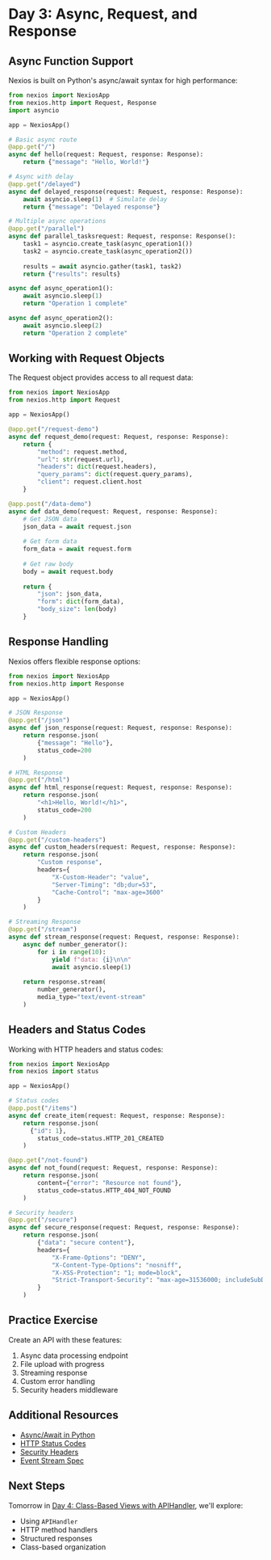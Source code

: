 # Day 3: Async, Request, and Response

## Async Function Support

Nexios is built on Python's async/await syntax for high performance:

```python
from nexios import NexiosApp
from nexios.http import Request, Response
import asyncio

app = NexiosApp()

# Basic async route
@app.get("/")
async def hello(request: Request, response: Response):
    return {"message": "Hello, World!"}

# Async with delay
@app.get("/delayed")
async def delayed_response(request: Request, response: Response):
    await asyncio.sleep(1)  # Simulate delay
    return {"message": "Delayed response"}

# Multiple async operations
@app.get("/parallel")
async def parallel_tasksrequest: Request, response: Response():
    task1 = asyncio.create_task(async_operation1())
    task2 = asyncio.create_task(async_operation2())
    
    results = await asyncio.gather(task1, task2)
    return {"results": results}

async def async_operation1():
    await asyncio.sleep(1)
    return "Operation 1 complete"

async def async_operation2():
    await asyncio.sleep(2)
    return "Operation 2 complete"
```

## Working with Request Objects

The Request object provides access to all request data:

```python
from nexios import NexiosApp
from nexios.http import Request

app = NexiosApp()

@app.get("/request-demo")
async def request_demo(request: Request, response: Response):
    return {
        "method": request.method,
        "url": str(request.url),
        "headers": dict(request.headers),
        "query_params": dict(request.query_params),
        "client": request.client.host
    }

@app.post("/data-demo")
async def data_demo(request: Request, response: Response):
    # Get JSON data
    json_data = await request.json
    
    # Get form data
    form_data = await request.form
    
    # Get raw body
    body = await request.body
    
    return {
        "json": json_data,
        "form": dict(form_data),
        "body_size": len(body)
    }
```

## Response Handling

Nexios offers flexible response options:

```python
from nexios import NexiosApp
from nexios.http import Response

app = NexiosApp()

# JSON Response
@app.get("/json")
async def json_response(request: Request, response: Response):
    return response.json(
        {"message": "Hello"},
        status_code=200
    )

# HTML Response
@app.get("/html")
async def html_response(request: Request, response: Response):
    return response.json(
        "<h1>Hello, World!</h1>",
        status_code=200
    )

# Custom Headers
@app.get("/custom-headers")
async def custom_headers(request: Request, response: Response):
    return response.json(
        "Custom response",
        headers={
            "X-Custom-Header": "value",
            "Server-Timing": "db;dur=53",
            "Cache-Control": "max-age=3600"
        }
    )

# Streaming Response
@app.get("/stream")
async def stream_response(request: Request, response: Response):
    async def number_generator():
        for i in range(10):
            yield f"data: {i}\n\n"
            await asyncio.sleep(1)
    
    return response.stream(
        number_generator(),
        media_type="text/event-stream"
    )
```

## Headers and Status Codes

Working with HTTP headers and status codes:

```python
from nexios import NexiosApp
from nexios import status

app = NexiosApp()

# Status codes
@app.post("/items")
async def create_item(request: Request, response: Response):
    return response.json(
      {"id": 1},
        status_code=status.HTTP_201_CREATED
    )

@app.get("/not-found")
async def not_found(request: Request, response: Response):
    return response.json(
        content={"error": "Resource not found"},
        status_code=status.HTTP_404_NOT_FOUND
    )

# Security headers
@app.get("/secure")
async def secure_response(request: Request, response: Response):
    return response.json(
        {"data": "secure content"},
        headers={
            "X-Frame-Options": "DENY",
            "X-Content-Type-Options": "nosniff",
            "X-XSS-Protection": "1; mode=block",
            "Strict-Transport-Security": "max-age=31536000; includeSubDomains"
        }
    )
```

## Practice Exercise

Create an API with these features:

1. Async data processing endpoint
2. File upload with progress
3. Streaming response
4. Custom error handling
5. Security headers middleware

## Additional Resources
- [Async/Await in Python](https://docs.python.org/3/library/asyncio.html)
- [HTTP Status Codes](https://developer.mozilla.org/en-US/docs/Web/HTTP/Status)
- [Security Headers](https://owasp.org/www-project-secure-headers/)
- [Event Stream Spec](https://developer.mozilla.org/en-US/docs/Web/API/Server-sent_events)

## Next Steps
Tomorrow in [Day 4: Class-Based Views with APIHandler](../day04/index.md), we'll explore:
- Using `APIHandler`
- HTTP method handlers
- Structured responses
- Class-based organization